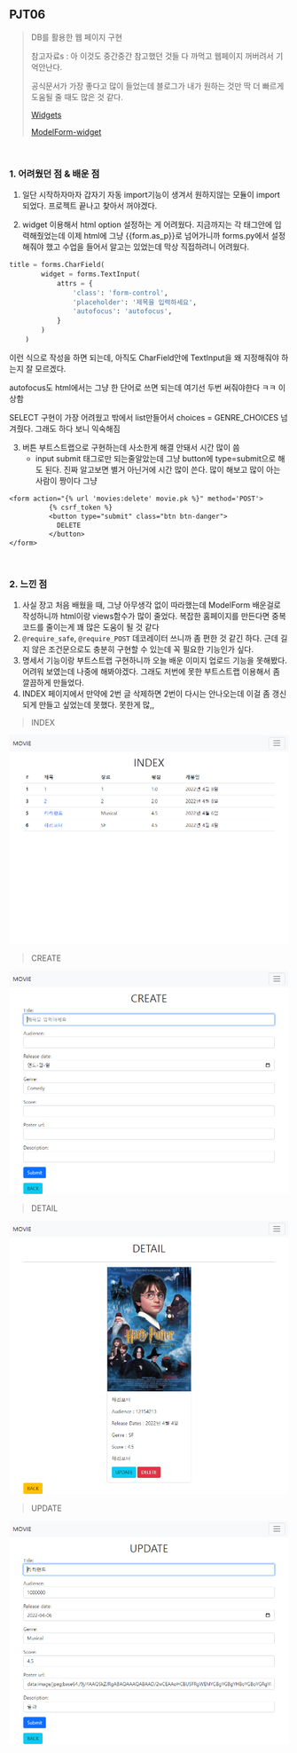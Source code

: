 ## PJT06

> DB를 활용한 웹 페이지 구현
>
> 참고자료s : 아 이것도 중간중간 참고했던 것들 다 까먹고 웹페이지 꺼버려서 기억안난다.
>
> 공식문서가 가장 좋다고 많이 들었는데 블로그가 내가 원하는 것만 딱 더 빠르게 도움될 줄 때도 많은 것 같다.
>
> [Widgets](https://docs.djangoproject.com/en/4.0/ref/forms/widgets/#django.forms.TextInput)
>
> [ModelForm-widget](https://docs.djangoproject.com/en/4.0/topics/forms/modelforms/#a-full-example)

<br>

### 1. 어려웠던 점 & 배운 점

1. 일단 시작하자마자 갑자기 자동 import기능이 생겨서 원하지않는 모듈이 import 되었다. 프로젝트 끝나고 찾아서 꺼야겠다.

2. widget 이용해서 html option 설정하는 게 어려웠다. 지금까지는 각 태그안에 입력해줬었는데 이제 html에 그냥 {{form.as_p}}로 넘어가니까 forms.py에서 설정해줘야 했고 수업을 들어서 알고는 있었는데 막상 직접하려니 어려웠다.

```python
title = forms.CharField(
        widget = forms.TextInput(
            attrs = {
                'class': 'form-control',
                'placeholder': '제목을 입력하세요',
                'autofocus': 'autofocus',
            }
        )
    )
```

이런 식으로 작성을 하면 되는데, 아직도 CharField안에 TextInput을 왜 지정해줘야 하는지 잘 모르겠다.

autofocus도 html에서는 그냥 한 단어로 쓰면 되는데 여기선 두번 써줘야한다 ㅋㅋ 이상함

SELECT 구현이 가장 어려웠고 밖에서 list만들어서 choices = GENRE_CHOICES 넘겨줬다. 그래도 하다 보니 익숙해짐

3. 버튼 부트스트랩으로 구현하는데 사소한게 해결 안돼서 시간 많이 씀
   - input submit 태그로만 되는줄알았는데 그냥 button에 type=submit으로 해도 된다. 진짜 알고보면 별거 아닌거에 시간 많이 쓴다. 많이 해보고 많이 아는 사람이 짱이다 그냥

```django
<form action="{% url 'movies:delete' movie.pk %}" method='POST'>
          {% csrf_token %}
          <button type="submit" class="btn btn-danger">
            DELETE
          </button>
</form>
```

<br>

### 2. 느낀 점

1. 사실 장고 처음 배웠을 때, 그냥 아무생각 없이 따라했는데 ModelForm 배운걸로 작성하니까 html이랑 views함수가 많이 줄었다. 복잡한 홈페이지를 만든다면 중복 코드를 줄이는게 꽤 많은 도움이 될 것 같다 
2. `@require_safe`, `@require_POST` 데코레이터 쓰니까 좀 편한 것 같긴 하다. 근데 길지 않은 조건문으로도 충분히 구현할 수 있는데 꼭 필요한 기능인가 싶다.
3. 명세서 기능이랑 부트스트랩 구현하니까 오늘 배운 이미지 업로드 기능을 못해봤다. 어려워 보였는데 나중에 해봐야겠다. 그래도 저번에 못한 부트스트랩 이용해서 좀 깔끔하게 만들었다.
4. INDEX 페이지에서 만약에 2번 글 삭제하면 2번이 다시는 안나오는데 이걸 좀 갱신되게 만들고 싶었는데 못했다. 못한게 많,,

> INDEX

![image-20220408171358121](README.assets/image-20220408171358121.png)

> CREATE

![image-20220408171445730](README.assets/image-20220408171445730.png)

> DETAIL

![image-20220408171551618](README.assets/image-20220408171551618.png)

> UPDATE

![image-20220408171532822](README.assets/image-20220408171532822.png)